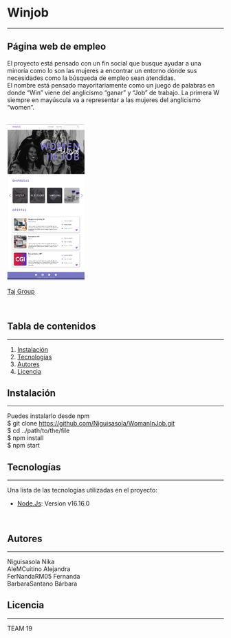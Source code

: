 # Winjob
***
## Página web de empleo

El proyecto está pensado con un fin social que busque ayudar a una minoría como lo son las mujeres a encontrar un entorno dónde sus necesidades como la búsqueda de empleo sean atendidas.<br>
El nombre está pensado mayoritariamente como un juego de palabras en donde “Win” viene del anglicismo “ganar” y “Job” de trabajo. La primera W siempre en mayúscula va a representar a las mujeres del anglicismo “women”. 
<br>
<br>

<div class="col-lg-10 ccol-lg-offset-1 col-md-12 col-sm-12 ">
    <div class="col-lg-2 col-md-2 col-sm-2 col-xs-12">
        <img style:"display:flex" src="img/winjob.PNG">
        <p class="text-center"><a href="javascript:void(0);">Taj Group</a></p>
    </div>
 </div>
<br>

## Tabla de contenidos
***
1. [Instalación](#Instalación)
2. [Tecnologías](#Tecnologías)
3. [Autores](#Autores)
4. [Licencia](#Licencia)


## Instalación
***
Puedes instalarlo desde npm
<br>
$ git clone https://github.com/Niguisasola/WomanInJob.git<br>
$ cd ../path/to/the/file<br>
$ npm install<br>
$ npm start
<br>

## Tecnologías
***
Una lista de las tecnologías utilizadas en el proyecto:
* [Node.Js](https://nodejs.org/es/): Version v16.16.0
<br>

## Autores
***
Niguisasola Nika<br>
AleMCuitino Alejandra<br>
FerNandaRM05 Fernanda<br>
BarbaraSantano Bárbara<br>

## Licencia
***
TEAM 19
